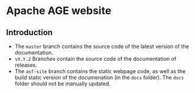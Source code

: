 # Apache AGE website

## Introduction

* The `master` branch contains the source code of the latest version of the documentation.
* `vX.Y.Z` Branches contain the source code of the documentation of releases.
* The `asf-site` branch contains the static webpage code, as well as the build static version of the documenation (in the `docs` folder). The `docs` folder should not be manually updated.

